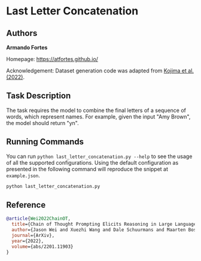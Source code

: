 # Last Letter Concatenation

## Authors

**Armando Fortes**
 
Homepage: https://atfortes.github.io/

Acknowledgement: Dataset generation code was adapted from [Kojima et al. (2022)](https://github.com/kojima-takeshi188/zero_shot_cot/blob/main/create_dataset_for_symbolic_reasoning.py).

## Task Description

The task requires the model to combine the final letters of a sequence of words, which represent names. For example, given the input "Amy Brown", the model should return "yn".

## Running Commands

You can run `python last_letter_concatenation.py --help` to see the usage of all the supported configurations. Using the default configuration as presented in the following command will reproduce the snippet at `example.json`. 

```bash
python last_letter_concatenation.py 
```

## Reference
```bibtex
@article{Wei2022ChainOT,
  title={Chain of Thought Prompting Elicits Reasoning in Large Language Models},
  author={Jason Wei and Xuezhi Wang and Dale Schuurmans and Maarten Bosma and Ed Huai-hsin Chi and Quoc Le and Denny Zhou},
  journal={ArXiv},
  year={2022},
  volume={abs/2201.11903}
}
```
